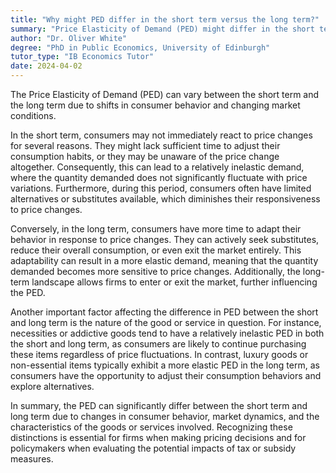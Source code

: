 ```yaml
---
title: "Why might PED differ in the short term versus the long term?"
summary: "Price Elasticity of Demand (PED) might differ in the short term versus the long term due to changes in consumer behaviour and market conditions."
author: "Dr. Oliver White"
degree: "PhD in Public Economics, University of Edinburgh"
tutor_type: "IB Economics Tutor"
date: 2024-04-02
---
```


The Price Elasticity of Demand (PED) can vary between the short term and the long term due to shifts in consumer behavior and changing market conditions.

In the short term, consumers may not immediately react to price changes for several reasons. They might lack sufficient time to adjust their consumption habits, or they may be unaware of the price change altogether. Consequently, this can lead to a relatively inelastic demand, where the quantity demanded does not significantly fluctuate with price variations. Furthermore, during this period, consumers often have limited alternatives or substitutes available, which diminishes their responsiveness to price changes.

Conversely, in the long term, consumers have more time to adapt their behavior in response to price changes. They can actively seek substitutes, reduce their overall consumption, or even exit the market entirely. This adaptability can result in a more elastic demand, meaning that the quantity demanded becomes more sensitive to price changes. Additionally, the long-term landscape allows firms to enter or exit the market, further influencing the PED.

Another important factor affecting the difference in PED between the short and long term is the nature of the good or service in question. For instance, necessities or addictive goods tend to have a relatively inelastic PED in both the short and long term, as consumers are likely to continue purchasing these items regardless of price fluctuations. In contrast, luxury goods or non-essential items typically exhibit a more elastic PED in the long term, as consumers have the opportunity to adjust their consumption behaviors and explore alternatives.

In summary, the PED can significantly differ between the short term and long term due to changes in consumer behavior, market dynamics, and the characteristics of the goods or services involved. Recognizing these distinctions is essential for firms when making pricing decisions and for policymakers when evaluating the potential impacts of tax or subsidy measures.
    